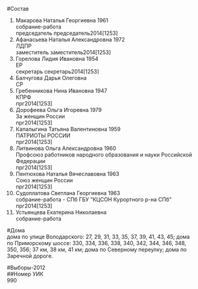 #Состав  
1. Макарова Наталья Георгиевна 1961  
    собрание-работа  
    председатель председатель2014[1253]  
2. Афанасьева Наталья Александровна 1972  
    ЛДПР  
    заместитель заместитель2014[1253]  
3. Горелова Лидия Ивановна 1954  
    ЕР  
    секретарь секретарь2014[1253]  
4. Балчугова Дарья Олеговна  
    СР  
5. Гребенникова Нина Ивановна 1947  
    КПРФ  
    прг2014[1253]  
6. Дорофеева Ольга Игоревна 1979  
    За женщин России  
    прг2014[1253]  
7. Капалыгина Татьяна Валентиновна 1959  
    ПАТРИОТЫ РОССИИ  
    прг2014[1253]  
8. Литвинова Ольга Александровна 1960  
    Профсоюз работников народного образования и науки Российской Федерации  
    прг2014[1253]  
9. Пентюхова Наталья Вячеславовна 1963  
    Союз женщин России  
    прг2014[1253]  
10. Судоплатова Светлана Георгиевна 1963  
    собрание-работа - СПб ГБУ "КЦСОН Курортного р-на СПб"  
    прг2014[1253]  
11. Устьянцева Екатерина Николаевна  
    собрание-работа  
  
#Дома  
дома по улице Володарского: 27, 29, 31, 33, 35, 37, 39, 41, 43, 45; дома по Приморскому шоссе: 330, 334, 336, 338, 340, 342, 344, 346, 348, 350, 356; 37 км, 38 км, 41 км; дома по Северному переулку; дома по Заречной дороге.  
  
#Выборы-2012  
##Номер УИК  
990  
